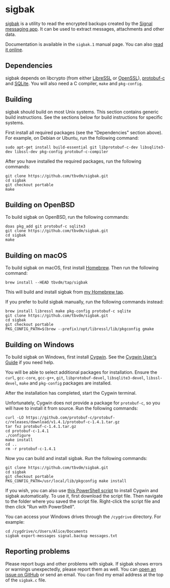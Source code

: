 sigbak
======

[sigbak][1] is a utility to read the encrypted backups created by the [Signal
messaging app][2]. It can be used to extract messages, attachments and other
data.

Documentation is available in the `sigbak.1` manual page. You can also [read it
online][3].

Dependencies
------------

sigbak depends on libcrypto (from either [LibreSSL][4] or [OpenSSL][5]),
[protobuf-c][6] and [SQLite][7]. You will also need a C compiler, `make` and
`pkg-config`.

Building
--------

sigbak should build on most Unix systems. This section contains generic build
instructions. See the sections below for build instructions for specific
systems.

First install all required packages (see the "Dependencies" section above). For
example, on Debian or Ubuntu, run the following command:

	sudo apt-get install build-essential git libprotobuf-c-dev libsqlite3-dev libssl-dev pkg-config protobuf-c-compiler

After you have installed the required packages, run the following commands:

	git clone https://github.com/tbvdm/sigbak.git
	cd sigbak
	git checkout portable
	make

Building on OpenBSD
-------------------

To build sigbak on OpenBSD, run the following commands:

	doas pkg_add git protobuf-c sqlite3
	git clone https://github.com/tbvdm/sigbak.git
	cd sigbak
	make

Building on macOS
-----------------

To build sigbak on macOS, first install [Homebrew][8]. Then run the following
command:

	brew install --HEAD tbvdm/tap/sigbak

This will build and install sigbak from [my Homebrew tap][9].

If you prefer to build sigbak manually, run the following commands instead:

	brew install libressl make pkg-config protobuf-c sqlite
	git clone https://github.com/tbvdm/sigbak.git
	cd sigbak
	git checkout portable
	PKG_CONFIG_PATH=$(brew --prefix)/opt/libressl/lib/pkgconfig gmake

Building on Windows
-------------------

To build sigbak on Windows, first install [Cygwin][10]. See the [Cygwin User's
Guide][11] if you need help.

You will be able to select additional packages for installation. Ensure the
`curl`, `gcc-core`, `gcc-g++`, `git`, `libprotobuf-devel`, `libsqlite3-devel`,
`libssl-devel`, `make` and `pkg-config` packages are installed.

After the installation has completed, start the Cygwin terminal.

Unfortunately, Cygwin does not provide a package for `protobuf-c`, so you will
have to install it from source. Run the following commands:

	curl -LO https://github.com/protobuf-c/protobuf-c/releases/download/v1.4.1/protobuf-c-1.4.1.tar.gz
	tar fxz protobuf-c-1.4.1.tar.gz
	cd protobuf-c-1.4.1
	./configure
	make install
	cd ..
	rm -r protobuf-c-1.4.1

Now you can build and install sigbak. Run the following commands:

	git clone https://github.com/tbvdm/sigbak.git
	cd sigbak
	git checkout portable
	PKG_CONFIG_PATH=/usr/local/lib/pkgconfig make install

If you wish, you can also use [this PowerShell script][12] to install Cygwin
and sigbak automatically. To use it, first download the script file. Then
navigate to the folder where you saved the script file. Right-click the script
file and then click "Run with PowerShell".

You can access your Windows drives through the `/cygdrive` directory. For
example:

	cd /cygdrive/c/Users/Alice/Documents
	sigbak export-messages signal.backup messages.txt

Reporting problems
------------------

Please report bugs and other problems with sigbak. If sigbak shows errors or
warnings unexpectedly, please report them as well. You can [open an issue on
GitHub][13] or send an email. You can find my email address at the top of the
`sigbak.c` file.

[1]: https://www.kariliq.nl/sigbak/
[2]: https://www.signal.org/
[3]: https://www.kariliq.nl/man/sigbak.1.html
[4]: https://www.libressl.org/
[5]: https://www.openssl.org/
[6]: https://github.com/protobuf-c/protobuf-c
[7]: https://www.sqlite.org/
[8]: https://brew.sh/
[9]: https://github.com/tbvdm/homebrew-tap
[10]: https://cygwin.com/
[11]: https://cygwin.com/cygwin-ug-net/setup-net.html#internet-setup
[12]: https://github.com/tbvdm/cygwin-install-scripts/raw/master/install-cygwin-sigbak.ps1
[13]: https://github.com/tbvdm/sigbak/issues

